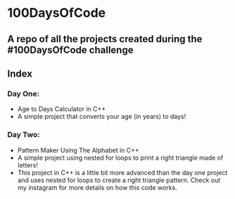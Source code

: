 # 100DaysOfCode
## A repo of all the projects created during the #100DaysOfCode challenge

## Index

### Day One: 
- Age to Days Calculator in C++
- A simple project that converts your age (in years) to days!

### Day Two: 
- Pattern Maker Using The Alphabet in C++
- A simple project using nested for loops to print a right triangle made of letters!
- This project in C++ is a little bit more advanced than the day one project and uses nested for loops to create a right triangle pattern. Check out my instagram for more details on how this code works. 
